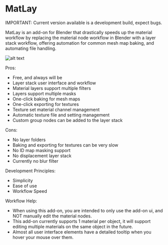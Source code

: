 # MatLay

IMPORTANT: Current version available is a development build, expect bugs.

MatLay is an add-on for Blender that drastically speeds up the material workflow by replacing the material node workflow in Blender with a layer stack workflow, offering automation for common mesh map baking, and automating file handling.

![alt text](https://raw.githubusercontent.com/LoganFairbairn/matlay/main/ExampleScreenShot.png?raw=true)

Pros:
- Free, and always will be
- Layer stack user interface and workflow
- Material layers support multiple filters
- Layers support multiple masks
- One-click baking for mesh maps
- One-click exporting for textures
- Texture set material channel management
- Automatic texture file and setting management
- Custom group nodes can be added to the layer stack

Cons:
- No layer folders
- Baking and exporting for textures can be very slow
- No ID map masking support
- No displacement layer stack
- Currently no blur filter

Development Principles:
- Simplicity
- Ease of use
- Workflow Speed

Workflow Help:
- When using this add-on, you are intended to only use the add-on ui, and NOT manually edit the material nodes.
- This add-on currently supports 1 material per object, it will support editing multiple materials on the same object in the future.
- Almost all user interface elements have a detailed tooltip when you hover your mouse over them.